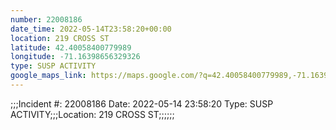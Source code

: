 ```yaml
---
number: 22008186
date_time: 2022-05-14T23:58:20+00:00
location: 219 CROSS ST
latitude: 42.40058400779989
longitude: -71.16398656329326
type: SUSP ACTIVITY
google_maps_link: https://maps.google.com/?q=42.40058400779989,-71.16398656329326
---
```


;;;Incident #: 22008186  Date: 2022-05-14 23:58:20   Type: SUSP ACTIVITY;;;Location: 219 CROSS ST;;;;;;
